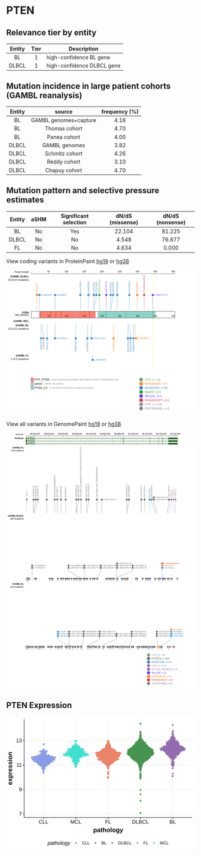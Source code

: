 # PTEN

## Relevance tier by entity

|Entity|Tier|Description               |
|:------:|:----:|--------------------------|
|BL    |1   |high-confidence BL gene   |
|DLBCL |1   |high-confidence DLBCL gene|

## Mutation incidence in large patient cohorts (GAMBL reanalysis)

|Entity|source               |frequency (%)|
|:------:|:---------------------:|:-------------:|
|BL    |GAMBL genomes+capture|4.16         |
|BL    |Thomas cohort        |4.70         |
|BL    |Panea cohort         |4.00         |
|DLBCL |GAMBL genomes        |3.82         |
|DLBCL |Schmitz cohort       |4.26         |
|DLBCL |Reddy cohort         |3.10         |
|DLBCL |Chapuy cohort        |4.70         |

## Mutation pattern and selective pressure estimates

|Entity|aSHM|Significant selection|dN/dS (missense)|dN/dS (nonsense)|
|:------:|:----:|:---------------------:|:----------------:|:----------------:|
|BL    |No  |Yes                  |22.104          |81.225          |
|DLBCL |No  |No                   | 4.548          |76.677          |
|FL    |No  |No                   | 4.634          | 0.000          |



View coding variants in ProteinPaint [hg19](https://morinlab.github.io/LLMPP/GAMBL/PTEN_protein.html)  or [hg38](https://morinlab.github.io/LLMPP/GAMBL/PTEN_protein_hg38.html)

![image](images/proteinpaint/PTEN_NM_000314.svg)

View all variants in GenomePaint [hg19](https://morinlab.github.io/LLMPP/GAMBL/PTEN.html)  or [hg38](https://morinlab.github.io/LLMPP/GAMBL/PTEN_hg38.html)

![image](images/proteinpaint/PTEN.svg)
## PTEN Expression
![image](images/gene_expression/PTEN_by_pathology.svg)
<!-- ORIGIN: NA -->
